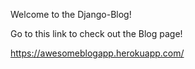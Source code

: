 Welcome to the Django-Blog!

Go to this link to check out the Blog page!

https://awesomeblogapp.herokuapp.com/
